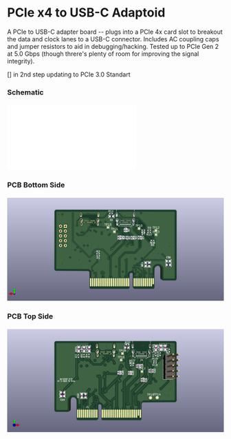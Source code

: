 
# PCIe x4 to USB-C Adaptoid

A PCIe to USB-C adapter board -- plugs into a PCIe 4x card slot to breakout the data and clock lanes to a USB-C connector. 
Includes AC coupling caps and jumper resistors to aid in debugging/hacking.
Tested up to PCIe Gen 2 at 5.0 Gbps (though threre's plenty of room for improving the signal integrity).

[] in 2nd step updating to PCIe 3.0 Standart

### Schematic

#### ![Schematic](./pcie2usbc.pdf)

### PCB Bottom Side

#### ![Bottom Side](./pcie2usbc-x4_btm.png)

### PCB Top Side

#### ![Top Side](./pcie2usbc-x4_top.png)

